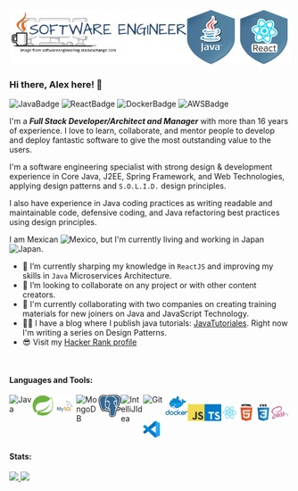<!--
**kumo829/kumo829** is a ✨ _special_ ✨ repository because its `README.md` (this file) appears on your GitHub profile.

Here are some ideas to get you started:

- 🔭 I’m currently working on ...
- 🌱 I’m currently learning ...
- 👯 I’m looking to collaborate on ...
- 🤔 I’m looking for help with ...
- 💬 Ask me about ...
- 📫 How to reach me: ...
- 😄 Pronouns: ...
- ⚡ Fun fact: ...
-->

<img alt="MyBanner" src="./banner.png" />

### Hi there, Alex here! 👋 

<img alt="JavaBadge" src="https://img.shields.io/badge/backend-Java-red" /> <img alt="ReactBadge" src="https://img.shields.io/badge/frontend-ReactJS-blue" />
<img alt="DockerBadge" src="https://img.shields.io/badge/infra-Docker-9cf" /> <img alt="AWSBadge" src="https://img.shields.io/badge/infra-AWS-orange" />

I'm a ***Full Stack Developer/Architect and Manager*** with more than 16 years of experience. I love to learn, collaborate, and mentor people to develop and deploy fantastic software to give the most outstanding value to the users.

I'm a software engineering specialist with strong design & development experience in Core Java, J2EE, Spring Framework, and Web Technologies, applying design patterns and `S.O.L.I.D.` design principles.

I also have experience in Java coding practices as writing readable and maintainable code, defensive coding, and Java refactoring best practices using design principles.


I am Mexican <img alt="Mexico" height="15" src="https://cdn.countryflags.com/thumbs/mexico/flag-400.png" />, but I'm currently living and working in Japan <img alt="Japan" height="15" src="https://cdn.countryflags.com/thumbs/japan/flag-400.png" />.


- 🌱 I’m currently sharping my knowledge in `ReactJS` and improving my skills in `Java` Microservices Architecture.
- 👯 I’m looking to collaborate on any project or with other content creators.
- 🔭 I'm currently collaborating with two companies on creating training materials for new joiners on Java and JavaScript Technology.
- 👨‍🎓 I have a blog where I publish java tutorials: [JavaTutoriales](http://javatutoriales.com). Right now I'm writing a series on Design Patterns.
- 😎 Visit my [Hacker Rank profile](https://www.hackerrank.com/kumo829)

<br />

#### Languages and Tools:

<div style="display: inline_block">

<img align="left" alt="Java" width="40" src="https://cdn.jsdelivr.net/gh/devicons/devicon/icons/java/java-original.svg" />
<img align="left" alt="Spring" width="40" src="https://raw.githubusercontent.com/github/explore/8ab0be27a8c97992e4930e630e2d68ba8d819183/topics/spring/spring.png" />
<img align="left" alt="MySQL" width="40" src="https://raw.githubusercontent.com/github/explore/80688e429a7d4ef2fca1e82350fe8e3517d3494d/topics/mysql/mysql.png" />
<img align="left" alt="MongoDB" width="40" src="https://cdn.jsdelivr.net/gh/devicons/devicon/icons/mongodb/mongodb-original-wordmark.svg" />
<img align="left" alt="PostgreSQL" width="40" src="https://raw.githubusercontent.com/github/explore/80688e429a7d4ef2fca1e82350fe8e3517d3494d/topics/postgresql/postgresql.png" />
<img align="left" alt="IntelliJIdea" width="40" src="https://cdn.jsdelivr.net/gh/devicons/devicon/icons/intellij/intellij-original.svg" />
<img align="left" alt="Git" width="40" src="https://cdn.jsdelivr.net/gh/devicons/devicon/icons/git/git-original.svg" />
<img align="left" alt="Docker" width="40" src="https://raw.githubusercontent.com/github/explore/80688e429a7d4ef2fca1e82350fe8e3517d3494d/topics/docker/docker.png" />

<br /> 

<img align="left" alt="JavaScript" width="30" src="https://raw.githubusercontent.com/github/explore/80688e429a7d4ef2fca1e82350fe8e3517d3494d/topics/javascript/javascript.png" />
<img align="left" alt="TypeScript" width="30" src="https://raw.githubusercontent.com/github/explore/80688e429a7d4ef2fca1e82350fe8e3517d3494d/topics/typescript/typescript.png" />
<img align="left" alt="ReactJS" width="30" src="https://raw.githubusercontent.com/github/explore/80688e429a7d4ef2fca1e82350fe8e3517d3494d/topics/react/react.png" />
<img align="left" alt="HTML5" width="30" src="https://raw.githubusercontent.com/github/explore/80688e429a7d4ef2fca1e82350fe8e3517d3494d/topics/html/html.png" />
<img align="left" alt="CSS3" width="30" src="https://raw.githubusercontent.com/github/explore/80688e429a7d4ef2fca1e82350fe8e3517d3494d/topics/css/css.png" />
<img align="left" alt="Sass" width="30" src="https://raw.githubusercontent.com/github/explore/80688e429a7d4ef2fca1e82350fe8e3517d3494d/topics/sass/sass.png" />
<img align="left" alt="Visual Studio Code" width="30" src="https://raw.githubusercontent.com/github/explore/80688e429a7d4ef2fca1e82350fe8e3517d3494d/topics/visual-studio-code/visual-studio-code.png" />
</div>

<br /><br />
<br />

#### Stats:

<div style="display: inline_block">
  <a href="https://github.com/kumo829">
  <img height="180em" src="https://github-readme-stats.vercel.app/api?username=kumo829&show_icons=true&theme=dracula&include_all_commits=true&count_private=true"/>
  <img height="180em" src="https://github-readme-stats.vercel.app/api/top-langs/?username=kumo829&layout=compact&langs_count=7&theme=dracula"/>
</div>
<!--
</div>
  

<div> 
  <a href="https://www.youtube.com/channel/UC_-uuuZbY0AAt9CViNzvc-Q" target="_blank"><img src="https://img.shields.io/badge/YouTube-FF0000?style=for-the-badge&logo=youtube&logoColor=white" target="_blank"></a>
  <a href="https://instagram.com/rafaballerini" target="_blank"><img src="https://img.shields.io/badge/-Instagram-%23E4405F?style=for-the-badge&logo=instagram&logoColor=white" target="_blank"></a>
 	<a href="https://www.twitch.tv/rafaballerinii" target="_blank"><img src="https://img.shields.io/badge/Twitch-9146FF?style=for-the-badge&logo=twitch&logoColor=white" target="_blank"></a>
 <a href="https://discord.gg/wagxzStdcR" target="_blank"><img src="https://img.shields.io/badge/Discord-7289DA?style=for-the-badge&logo=discord&logoColor=white" target="_blank"></a> 
  <a href = "mailto:contatorafaballerini@gmail.com"><img src="https://img.shields.io/badge/-Gmail-%23333?style=for-the-badge&logo=gmail&logoColor=white" target="_blank"></a>
  <a href="https://www.linkedin.com/in/rafaella-ballerini-45875016a" target="_blank"><img src="https://img.shields.io/badge/-LinkedIn-%230077B5?style=for-the-badge&logo=linkedin&logoColor=white" target="_blank"></a> 
 
  ![Snake animation](https://github.com/rafaballerini/rafaballerini/blob/output/github-contribution-grid-snake.svg)
 
</div>

-->
